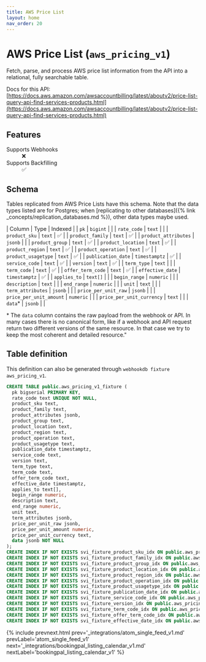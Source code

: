 ```yaml
---
title: AWS Price List
layout: home
nav_order: 20
---
```


# AWS Price List (`aws_pricing_v1`)

Fetch, parse, and process AWS price list information from the API into a relational, fully searchable table.

Docs for this API: [https://docs.aws.amazon.com/awsaccountbilling/latest/aboutv2/price-list-query-api-find-services-products.html](https://docs.aws.amazon.com/awsaccountbilling/latest/aboutv2/price-list-query-api-find-services-products.html)

## Features

<dl>
<dt>Supports Webhooks</dt>
<dd>❌</dd>
<dt>Supports Backfilling</dt>
<dd>✅</dd>

</dl>

## Schema

Tables replicated from AWS Price Lists have this schema.
Note that the data types listed are for Postgres;
when [replicating to other databases]({% link _concepts/replication_databases.md %}),
other data types maybe used.

| Column | Type | Indexed |
| `pk` | `bigint` |  |
| `rate_code` | `text` |  |
| `product_sku` | `text` | ✅ |
| `product_family` | `text` | ✅ |
| `product_attributes` | `jsonb` |  |
| `product_group` | `text` | ✅ |
| `product_location` | `text` | ✅ |
| `product_region` | `text` | ✅ |
| `product_operation` | `text` | ✅ |
| `product_usagetype` | `text` | ✅ |
| `publication_date` | `timestamptz` | ✅ |
| `service_code` | `text` | ✅ |
| `version` | `text` | ✅ |
| `term_type` | `text` |  |
| `term_code` | `text` | ✅ |
| `offer_term_code` | `text` | ✅ |
| `effective_date` | `timestamptz` | ✅ |
| `applies_to` | `text[]` |  |
| `begin_range` | `numeric` |  |
| `description` | `text` |  |
| `end_range` | `numeric` |  |
| `unit` | `text` |  |
| `term_attributes` | `jsonb` |  |
| `price_per_unit_raw` | `jsonb` |  |
| `price_per_unit_amount` | `numeric` |  |
| `price_per_unit_currency` | `text` |  |
| `data`* | `jsonb` |  |

<span class="fs-3">* The `data` column contains the raw payload from the webhook or API.
In many cases there is no canonical form, like if a webhook and API request return
two different versions of the same resource.
In that case we try to keep the most coherent and detailed resource."</span>

## Table definition

This definition can also be generated through `webhookdb fixture aws_pricing_v1`.

```sql
CREATE TABLE public.aws_pricing_v1_fixture (
  pk bigserial PRIMARY KEY,
  rate_code text UNIQUE NOT NULL,
  product_sku text,
  product_family text,
  product_attributes jsonb,
  product_group text,
  product_location text,
  product_region text,
  product_operation text,
  product_usagetype text,
  publication_date timestamptz,
  service_code text,
  version text,
  term_type text,
  term_code text,
  offer_term_code text,
  effective_date timestamptz,
  applies_to text[],
  begin_range numeric,
  description text,
  end_range numeric,
  unit text,
  term_attributes jsonb,
  price_per_unit_raw jsonb,
  price_per_unit_amount numeric,
  price_per_unit_currency text,
  data jsonb NOT NULL
);
CREATE INDEX IF NOT EXISTS svi_fixture_product_sku_idx ON public.aws_pricing_v1_fixture (product_sku);
CREATE INDEX IF NOT EXISTS svi_fixture_product_family_idx ON public.aws_pricing_v1_fixture (product_family);
CREATE INDEX IF NOT EXISTS svi_fixture_product_group_idx ON public.aws_pricing_v1_fixture (product_group);
CREATE INDEX IF NOT EXISTS svi_fixture_product_location_idx ON public.aws_pricing_v1_fixture (product_location);
CREATE INDEX IF NOT EXISTS svi_fixture_product_region_idx ON public.aws_pricing_v1_fixture (product_region);
CREATE INDEX IF NOT EXISTS svi_fixture_product_operation_idx ON public.aws_pricing_v1_fixture (product_operation);
CREATE INDEX IF NOT EXISTS svi_fixture_product_usagetype_idx ON public.aws_pricing_v1_fixture (product_usagetype);
CREATE INDEX IF NOT EXISTS svi_fixture_publication_date_idx ON public.aws_pricing_v1_fixture (publication_date);
CREATE INDEX IF NOT EXISTS svi_fixture_service_code_idx ON public.aws_pricing_v1_fixture (service_code);
CREATE INDEX IF NOT EXISTS svi_fixture_version_idx ON public.aws_pricing_v1_fixture (version);
CREATE INDEX IF NOT EXISTS svi_fixture_term_code_idx ON public.aws_pricing_v1_fixture (term_code);
CREATE INDEX IF NOT EXISTS svi_fixture_offer_term_code_idx ON public.aws_pricing_v1_fixture (offer_term_code);
CREATE INDEX IF NOT EXISTS svi_fixture_effective_date_idx ON public.aws_pricing_v1_fixture (effective_date);
```

{% include prevnext.html prev='_integrations/atom_single_feed_v1.md' prevLabel='atom_single_feed_v1' next='_integrations/bookingpal_listing_calendar_v1.md' nextLabel='bookingpal_listing_calendar_v1' %}
